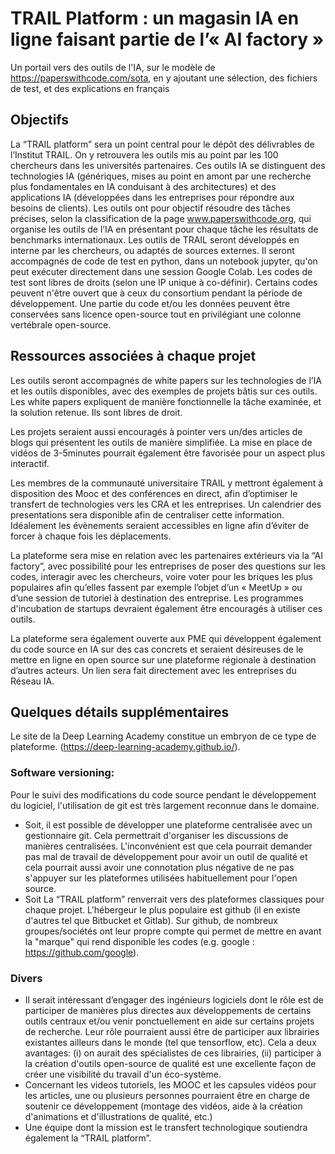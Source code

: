 # TRAIL Platform : un magasin IA en ligne faisant partie de l’« AI factory »
Un portail vers des outils de l'IA, sur le modèle de https://paperswithcode.com/sota, en y ajoutant une sélection, des fichiers de test, et des explications en français

## Objectifs

La “TRAIL platform” sera un point central pour le dépôt des délivrables de l’Institut TRAIL. On y retrouvera les outils mis au point par les 100 chercheurs dans les universités partenaires. Ces outils IA se distinguent des technologies IA (génériques, mises au point en amont par une recherche plus fondamentales en IA conduisant à des architectures) et des applications IA (développées dans les entreprises pour répondre aux besoins de clients). Les outils ont pour objectif résoudre des tâches précises, selon la classification de la page  www.paperswithcode.org, qui organise les outils de l’IA en présentant pour chaque tâche les résultats de benchmarks internationaux. Les outils de TRAIL seront développés en interne par les chercheurs, ou adaptés de sources externes. Il seront accompagnés de code de test en python, dans un notebook jupyter, qu'on peut exécuter directement dans une session Google Colab. Les codes de test sont libres de droits (selon une IP unique à co-définir). Certains codes peuvent n'être ouvert que à ceux du consortium pendant la période de développement. Une partie du code et/ou les données peuvent être conservées sans licence open-source tout en privilégiant une colonne vertébrale open-source.

## Ressources associées à chaque projet

Les outils seront accompagnés de white papers sur les technologies de l’IA et les outils disponibles, avec des exemples de projets bâtis sur ces outils. Les white papers expliquent de manière fonctionnelle la tâche examinée, et la solution retenue. Ils sont libres de droit. 

Les projets seraient aussi encouragés à pointer vers un/des articles de blogs qui présentent les outils de manière simplifiée. La mise en place de vidéos de 3-5minutes pourrait également être favorisée pour un aspect plus interactif.

Les membres de la communauté universitaire TRAIL y mettront également à disposition des Mooc et des conférences en direct, afin d’optimiser le transfert de technologies vers les CRA et les entreprises. Un calendrier des presentations sera disponible afin de centraliser cette information. Idéalement les évènements seraient accessibles en ligne afin d’éviter de forcer à chaque fois les déplacements. 

La plateforme sera mise en relation avec les partenaires extérieurs via la “AI factory”, avec possibilité pour les entreprises de poser des questions sur les codes, interagir avec les chercheurs, voire voter pour les briques les plus populaires afin qu’elles fassent par exemple l’objet d’un « MeetUp » ou d’une session de tutoriel à destination des entreprise. Les programmes d'incubation de startups devraient également être encouragés à utiliser ces outils. 

La plateforme sera également ouverte aux PME qui développent également du code source en IA sur des cas concrets et seraient désireuses de le mettre en ligne en open source sur une plateforme régionale à destination d’autres acteurs. Un lien sera fait directement avec les entreprises du Réseau IA.

## Quelques détails supplémentaires
Le site de la Deep Learning Academy constitue un embryon de ce type de plateforme. (https://deep-learning-academy.github.io/).

### Software versioning:
Pour le suivi des modifications du code source pendant le développement du logiciel, l'utilisation de git est très largement reconnue dans le domaine.  

- Soit, il est possible de développer une plateforme centralisée avec un gestionnaire git. Cela permettrait d'organiser les discussions de manières centralisées. L'inconvénient est que cela pourrait demander pas mal de travail de développement pour avoir un outil de qualité et cela pourrait aussi avoir une connotation plus négative de ne pas s'appuyer sur les plateformes utilisées habituellement pour l'open source.
- Soit La “TRAIL platform” renverrait vers des plateformes classiques pour chaque projet. L'hébergeur le plus populaire est github (il en existe d'autres tel que Bitbucket et Gitlab). Sur github, de nombreux groupes/sociétés ont leur propre compte qui permet de mettre en avant la "marque" qui rend disponible les codes (e.g. google : https://github.com/google).

### Divers
- Il serait intéressant d’engager des ingénieurs logiciels dont le rôle est de participer de manières plus directes aux développements de certains outils centraux et/ou venir ponctuellement en aide sur certains projets de recherche. Leur rôle pourraient aussi être de participer aux librairies existantes ailleurs dans le monde (tel que tensorflow, etc). Cela a deux avantages: (i) on aurait des spécialistes de ces librairies, (ii) participer à la création d'outils open-source de qualité est une excellente façon de créer une visibilité du travail d'un éco-système.
- Concernant les videos tutoriels, les MOOC et les capsules vidéos pour les articles, une ou plusieurs personnes pourraient être en charge de soutenir ce développement (montage des vidéos, aide à la création d'animations et d'illustrations de qualité, etc.) 
- Une équipe dont la mission est le transfert technologique soutiendra également la “TRAIL platform”. 
